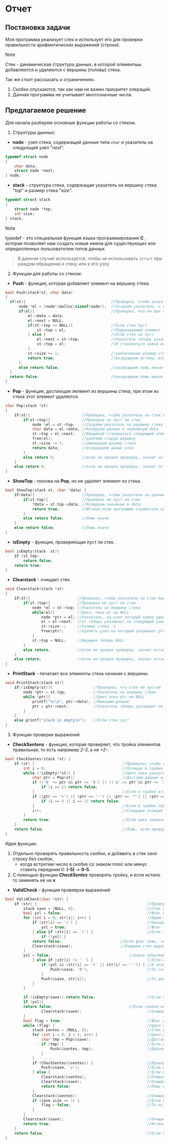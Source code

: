 # Отчет 
## Постановка задачи
Моя программа реализует стек и использует его для проверки правильности арифмитических выражений (строки). 

> [!NOTE]
> Стек - динамическая структура данных, в которой элементыы добавляются и удаляются с вершины (головы) стека.

Так же стоит рассказать о ограничениях. 
1. Скобки опускаются, так как нам не важен приоритет операций.
2. Данная программа не учитывает многозначные числа.

## Предлагаемое решение 
Для начала разберем основные функции работы со стеком.
1. Структуры дынных:
   
- **node** - узел стека, содержащий данные типа `char` и указатель на следующий узел "*next*".
```C
typedef struct node
{
	char data;
	struct node *next;
} node;
```
- **stack** - структура стека, содержащая указатель на вершину стека "*top*" и размер стека "*size*".
```C
typedef struct stack
{
	struct node *top;
	int size;
} stack;
```
>[!NOTE]
> typedef - это специальная функция языка программирования **C** , которая позволяет нам создать новые имена для существующих или определленных пользователем типов данных.

>В данном случае используется, чтобы не использовать `struct` при каждом обращении к стеку или к его узлу.

2. Функции для работы со стеком:

- **Push** - функция, которая добавляет элемент на вершину стека.
```C
bool Push(stack*st, char data) 
{
  if(st){                                      //Проверка, чтобы указатель на стек был не NULL
      node *el = (node*)malloc(sizeof(node));  //Создаем указатель, с передаваемым значением
      if(el){                                  //Проверка, что он был создан
          el->data = data;
          el->next = NULL;
          if(st->top == NULL){                 //Если стек пуст
              st->top = el;                    //Передаваемый элемент теперь вершина стека 
          } else {                             //Если стек не пуст
              el->next = st->top;              //Указатель теперь указывает на старую вершину стека
              st->top = el;                    //И становиться новой вершиной стека 
          }
          st->size += 1;                       //увеличиваем размер стека после выполнения функции
          return true;                         //возвращаем истину, если функция отработала коректно
      }
      else return false;                       //возвращаем ложь иначе
  }
  return false;                                //возвращаем ложь иначе
}
```
- **Pop** - функция, достающая эелмент из вершины стека, при этом из стека этот элемент удаляется.
```C
char Pop(stack *st)
{
    if(st){                       //Проверка, чтобы указатель на стек был не NULL
        if(st->top){              //Проверка не пуст ли стек
            node *el = st->top;   //Создаем указатель на вершину стека 
            char data = el->data; //Копируем данные в переменую data 
            st->top = el->next;   //Вершиной становиться следующий элемент
            free(el);             //удаляем старую вершину
            st->size -= 1;        //уменьшаем размер стека
            return data;          //возвращаем даные узла
        }
        else return 0;            //если не прошла проверку, значит останавливаем фукнцию
    }
    else return 0;                //если не прошла проверку, значит останавливаем фукнцию
}
```
- **ShowTop** - похожа на **Pop**, но не удаляет элемент из стека.
```C
bool ShowTop(stack st, char *data) {
    if(data){                     //Проверка, чтобы указатель на данные был не NULL
        if(st.top){               //Проверка не пуст ли стек
            *data = st.top->data; //Копируем значение в data
            return true;          //Истина если программа отработала верно
        }
        else return false;        //Ложь иначе
    }
    else return false;            //Ложь иначе
}
```
- **isEmpty** - функция, проверяющая пуст ли стек.
```C
bool isEmpty(stack  st){
	if (st.top) 
		return false;
	return true;
}
```
- **Clearstack** - очищает стек.
```C
void Clearstack(stack *st)
{
    if(st){                     //Проверка, чтобы указатель на стек был не NULL
        if(st->top){            //Проверка не пуст ли стек
            node *el = st->top; //Указатель на вершину стека
            while(el){          //Цикл, пока el не NULL 
                node *ptr = el; //Указатель, на узел который нужно удалить
                el = el->next;  //el теперь указывает на следующий узел
                st->size--;     //Размер стека -1
                free(ptr);      //Удалить узел на который указывает ptr
            }
            st->top = NULL;     //Вершина теперь NULL
        }
        else return;            //если не прошла проверку, значит останавливаем фукнцию
    }
    else return;                //если не прошла проверку, значит останавливаем фукнцию
}
```
- **PrintStack** - печатает все элементы стека начиная с вершины.
```C
void PrintStack(stack st){
    if(!isEmpty(st)){                  //Проверка, что стек не пустой
        node *ptr = st.top;            //Указатель на вершину стека 
        while (ptr){                   //Цикл пока ptr не NULL
            printf("%c\n", ptr->data); //Выводим данные 
            ptr = ptr->next;           //Указатель теперь указывает на следующий элемент
        }
    }
    else printf("stack is empty\n");   //Если стек пуст
}
```

3. Функции проверки выражений

- **CheckSentens** - функция, которая проверяет, что тройка элементов правильная, то есть например *2-3*, а не *+2-*.
```C
bool CheckSentes(stack *st) {
    if (st) {                                       //Проверка, чтобы указатель на стек был не NULL
        int i = 0;                                  //Позиция в тройке
        while (!isEmpty(*st)) {                     //Цикл пока указатель на стек не NULL
            char ptr = Pop(st);                     //Достаем данные из вершины стека
            if (('0' <= ptr && ptr <= '9') || (('a' <= ptr && ptr <= 'z') || ('A' <= ptr && ptr <= 'Z'))) {
                if (i == 1) return false;           
            }                                       //Если в тройке второй элемент цифра или латинская буква, то ложь
            if ((ptr == '+') || (ptr == '-') || (ptr == '*') || (ptr == '/')) {
                if (i == 0 || i == 2) return false; 
            }                                       //Если в тройке первый или третьий элемент математический оператор, то ложь
            i++;                                    //Следущая позиция
        }
        return true;                                //Если цикл закончился то истина
    }
    return false;                                   //Ложь, если проверка не прошла
}
```
Идея функции: 

1. Отдельно проверять правильность скобки, и добавить в стек *save* строку без скобок.
   - когда встретим число в скобке со знаком плюс или минус ставить передним 0: **(-5)** → **0-5**.
2. С помощью функции ***CheckSentes*** проверять тройку, и если истино то заменять ее на ***v***.

- **ValidCheck** - функция провеврки выражений
```C
bool ValidCheck(char *str) {
    if (str) {                                                 //Проверяем, чтобы строка 
        stack save = {NULL, 0};                                //Стек для выражения без скобок
        bool ysl = false;                                      //Флаг на открывающюю скобку
        for (int i = 0; str[i]; i++) {                         //Идем по строке 
            if (str[i] == '(') {                               //Находим открывающую скобку
                ysl = true;                                    //Флаг
            } else if (str[i] == ')') {                        //Если закрывающая
                if (!ysl) {
			return false;                          //Если флаг ложь, значит ошибка
			Clearstack(&save);                     //Очищаем стек выражений
		}
		ysl = false;                                   //иначе обнуляем флаг
            } else if (str[i] != ' ') {                        //Если любой другой символ
                if (ysl && (str[i] == '+' || str[i] == '-')) { //И если открывающая скобка, а после знак + или -
                    Push(&save, '0');                          //То сначала в стек добавим 0
                }
                Push(&save, str[i]);                           //То добавляем в стек
            }
        }

        if (isEmpty(save)) return false;                       //Если в стеке нет строки с выражения, то ложь
        if (ysl){
		return false;                                  //Если скобки не закрылись, то ложь
                Clearstack(&save);                             //Очищаем стек выражений
        } 
        bool flag = true;                                      //Флаг для цикла
        while (flag) {                                         //Цикл если выражение не ошибочно
            stack sentes = {NULL, 0};                          //Стек для тройки
            for (int i = 0; i < 3; i++) {                      //Цикл для добавления тройки
                char tmp = Pop(&save);                         //Достаем из вершины стека save
                if (tmp) {                                     //Если достали без ошибок
                    Push(&sentes, tmp);                        //Добавляем в стек тройки
                }
            }
            if (CheckSentes(&sentes)) {                        //Проверка тройки с помощью функции
                Push(&save, 'v');                              //Если истино, добавляем в стек v
            } else {                                           //Если проверка не прошла
                Clearstack(&sentes);                           //Очищаем стек тройки
                Clearstack(&save);                             //Очищаем стек выражений
                return false;                                  //Ложь и останавливаем функцию
            }
            Clearstack(&sentes);                               //Очищаем стек тройки
            if (save.size == 1) {                              //Если в стеке только один символ или осталось только v
                flag = false;                                  //То остановить цикл
            }
        }
        Clearstack(&save);                                     //Очищаем стек выражений
        return true;                                           //Истина и останавлием функцию
    }
    return false;                                              //Если не строка, то ошибка и останавливаем функцию
}
```
